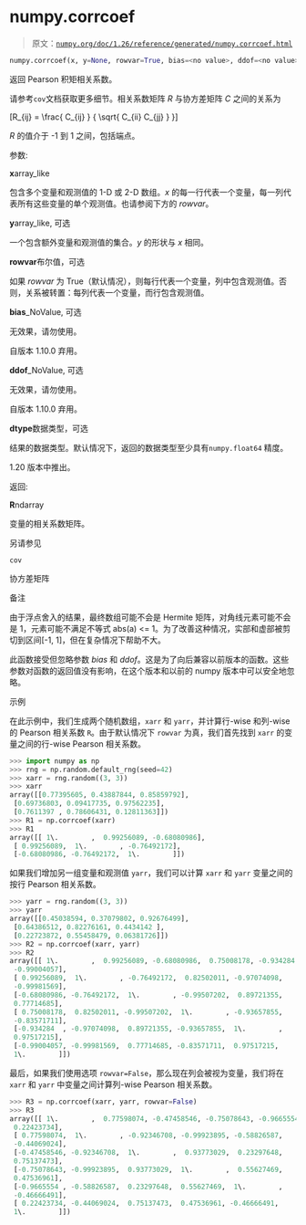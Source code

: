 # numpy.corrcoef

> 原文：[`numpy.org/doc/1.26/reference/generated/numpy.corrcoef.html`](https://numpy.org/doc/1.26/reference/generated/numpy.corrcoef.html)

```py
numpy.corrcoef(x, y=None, rowvar=True, bias=<no value>, ddof=<no value>, *, dtype=None)
```

返回 Pearson 积矩相关系数。

请参考`cov`文档获取更多细节。相关系数矩阵 *R* 与协方差矩阵 *C* 之间的关系为

\[R_{ij} = \frac{ C_{ij} } { \sqrt{ C_{ii} C_{jj} } }\]

*R* 的值介于 -1 到 1 之间，包括端点。

参数:

**x**array_like

包含多个变量和观测值的 1-D 或 2-D 数组。*x* 的每一行代表一个变量，每一列代表所有这些变量的单个观测值。也请参阅下方的 *rowvar*。

**y**array_like, 可选

一个包含额外变量和观测值的集合。*y* 的形状与 *x* 相同。

**rowvar**布尔值，可选

如果 *rowvar* 为 True（默认情况），则每行代表一个变量，列中包含观测值。否则，关系被转置：每列代表一个变量，而行包含观测值。

**bias**_NoValue, 可选

无效果，请勿使用。

自版本 1.10.0 弃用。

**ddof**_NoValue, 可选

无效果，请勿使用。

自版本 1.10.0 弃用。

**dtype**数据类型，可选

结果的数据类型。默认情况下，返回的数据类型至少具有`numpy.float64` 精度。

1.20 版本中推出。

返回:

**R**ndarray

变量的相关系数矩阵。

另请参见

`cov`

协方差矩阵

备注

由于浮点舍入的结果，最终数组可能不会是 Hermite 矩阵，对角线元素可能不会是 1，元素可能不满足不等式 abs(a) <= 1。为了改善这种情况，实部和虚部被剪切到区间[-1, 1]，但在复杂情况下帮助不大。

此函数接受但忽略参数 *bias* 和 *ddof*。这是为了向后兼容以前版本的函数。这些参数对函数的返回值没有影响，在这个版本和以前的 numpy 版本中可以安全地忽略。

示例

在此示例中，我们生成两个随机数组，`xarr` 和 `yarr`，并计算行-wise 和列-wise 的 Pearson 相关系数 `R`。由于默认情况下 `rowvar` 为真，我们首先找到 `xarr` 的变量之间的行-wise Pearson 相关系数。

```py
>>> import numpy as np
>>> rng = np.random.default_rng(seed=42)
>>> xarr = rng.random((3, 3))
>>> xarr
array([[0.77395605, 0.43887844, 0.85859792],
 [0.69736803, 0.09417735, 0.97562235],
 [0.7611397 , 0.78606431, 0.12811363]])
>>> R1 = np.corrcoef(xarr)
>>> R1
array([[ 1\.        ,  0.99256089, -0.68080986],
 [ 0.99256089,  1\.        , -0.76492172],
 [-0.68080986, -0.76492172,  1\.        ]]) 
```

如果我们增加另一组变量和观测值 `yarr`，我们可以计算 `xarr` 和 `yarr` 变量之间的按行 Pearson 相关系数。

```py
>>> yarr = rng.random((3, 3))
>>> yarr
array([[0.45038594, 0.37079802, 0.92676499],
 [0.64386512, 0.82276161, 0.4434142 ],
 [0.22723872, 0.55458479, 0.06381726]])
>>> R2 = np.corrcoef(xarr, yarr)
>>> R2
array([[ 1\.        ,  0.99256089, -0.68080986,  0.75008178, -0.934284  ,
 -0.99004057],
 [ 0.99256089,  1\.        , -0.76492172,  0.82502011, -0.97074098,
 -0.99981569],
 [-0.68080986, -0.76492172,  1\.        , -0.99507202,  0.89721355,
 0.77714685],
 [ 0.75008178,  0.82502011, -0.99507202,  1\.        , -0.93657855,
 -0.83571711],
 [-0.934284  , -0.97074098,  0.89721355, -0.93657855,  1\.        ,
 0.97517215],
 [-0.99004057, -0.99981569,  0.77714685, -0.83571711,  0.97517215,
 1\.        ]]) 
```

最后，如果我们使用选项 `rowvar=False`，那么现在列会被视为变量，我们将在 `xarr` 和 `yarr` 中变量之间计算列-wise Pearson 相关系数。

```py
>>> R3 = np.corrcoef(xarr, yarr, rowvar=False)
>>> R3
array([[ 1\.        ,  0.77598074, -0.47458546, -0.75078643, -0.9665554 ,
 0.22423734],
 [ 0.77598074,  1\.        , -0.92346708, -0.99923895, -0.58826587,
 -0.44069024],
 [-0.47458546, -0.92346708,  1\.        ,  0.93773029,  0.23297648,
 0.75137473],
 [-0.75078643, -0.99923895,  0.93773029,  1\.        ,  0.55627469,
 0.47536961],
 [-0.9665554 , -0.58826587,  0.23297648,  0.55627469,  1\.        ,
 -0.46666491],
 [ 0.22423734, -0.44069024,  0.75137473,  0.47536961, -0.46666491,
 1\.        ]]) 
```
